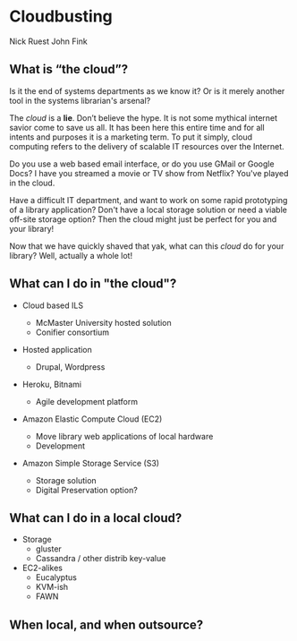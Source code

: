 ﻿Cloudbusting
===

Nick Ruest
John Fink

## What is “the cloud”? 

Is it the end of systems departments as we know it? Or is it merely another tool in the systems librarian's arsenal?

The _cloud_ is a **lie**. Don’t believe the hype. It is not some mythical internet savior come to save us all.  It has been here this entire time and for all intents and purposes it is a marketing term. To put it simply, cloud computing refers to the delivery of scalable IT resources over the Internet. 

Do you use a web based email interface, or do you use GMail or Google Docs? I have you streamed a movie or TV show from Netflix?  You've played in the cloud. 

Have a difficult IT department, and want to work on some rapid prototyping of a library application? Don't have a local storage solution or need a viable off-site storage option? Then the cloud might just be perfect for you and your library!

Now that we have quickly shaved that yak, what can this _cloud_ do for your library? Well, actually a whole lot!

## What can I do in "the cloud"?

* Cloud based ILS
  * McMaster University hosted solution
  * Conifier consortium
* Hosted application
  * Drupal, Wordpress
  

* Heroku, Bitnami
  * Agile development platform
* Amazon Elastic Compute Cloud (EC2)
  * Move library web applications of local hardware
  * Development
* Amazon Simple Storage Service (S3)
  * Storage solution
  * Digital Preservation option?

## What can I do in a local cloud?
* Storage
  * gluster
  * Cassandra / other distrib key-value
* EC2-alikes
  * Eucalyptus
  * KVM-ish
  * FAWN

## When local, and when outsource?

